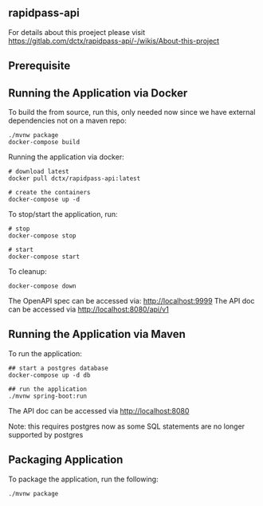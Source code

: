 rapidpass-api
-------------

For details about this proeject please visit https://gitlab.com/dctx/rapidpass-api/-/wikis/About-this-project

## Prerequisite


## Running the Application via Docker

To build the from source, run this, only needed now since we have external dependencies not on a maven repo:

```
./mvnw package
docker-compose build
```

Running the application via docker:

```
# download latest
docker pull dctx/rapidpass-api:latest

# create the containers
docker-compose up -d
```

To stop/start the application, run:

```
# stop
docker-compose stop

# start
docker-compose start
```

To cleanup:

```
docker-compose down
```

The OpenAPI spec can be accessed via: [http://localhost:9999](http://localhost:9999)
The API doc can be accessed via [http://localhost:8080/api/v1](http://localhost:8080/api/v1)

## Running the Application via Maven

To run the application:

```
## start a postgres database
docker-compose up -d db

## run the application
./mvnw spring-boot:run
```
The API doc can be accessed via [http://localhost:8080](http://localhost:8080)

Note: this requires postgres now as some SQL statements are no longer supported by postgres

## Packaging Application

To package the application, run the following:

```
./mvnw package
```